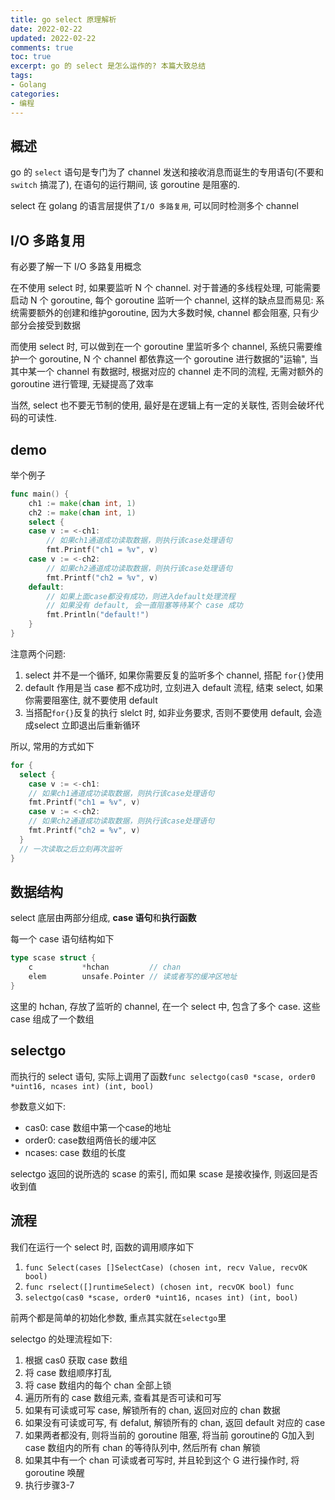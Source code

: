 ```yaml
---
title: go select 原理解析
date: 2022-02-22            
updated: 2022-02-22        
comments: true              
toc: true                   
excerpt: go 的 select 是怎么运作的? 本篇大致总结
tags:                       
- Golang
categories:                 
- 编程
---
```


## 概述

go 的 `select` 语句是专门为了 channel 发送和接收消息而诞生的专用语句(不要和 `switch` 搞混了), 在语句的运行期间, 该  goroutine 是阻塞的.

select 在 golang 的语言层提供了`I/O 多路复用`, 可以同时检测多个 channel

## I/O 多路复用

有必要了解一下 I/O 多路复用概念

在不使用 select 时, 如果要监听 N 个 channel. 对于普通的多线程处理, 可能需要启动 N 个 goroutine, 每个 goroutine 监听一个 channel, 这样的缺点显而易见: 系统需要额外的创建和维护goroutine, 因为大多数时候, channel 都会阻塞, 只有少部分会接受到数据

而使用 select 时, 可以做到在一个 goroutine 里监听多个 channel, 系统只需要维护一个 goroutine, N 个 channel 都依靠这一个 goroutine 进行数据的"运输", 当其中某一个 channel 有数据时, 根据对应的 channel 走不同的流程,  无需对额外的 goroutine 进行管理, 无疑提高了效率

当然, select 也不要无节制的使用, 最好是在逻辑上有一定的关联性, 否则会破坏代码的可读性.

## demo

举个例子

``` go
func main() {
	ch1 := make(chan int, 1)
	ch2 := make(chan int, 1)
	select {
	case v := <-ch1:
		// 如果ch1通道成功读取数据，则执行该case处理语句
		fmt.Printf("ch1 = %v", v)
	case v := <-ch2:
		// 如果ch2通道成功读取数据，则执行该case处理语句
		fmt.Printf("ch2 = %v", v)
	default:
		// 如果上面case都没有成功，则进入default处理流程
		// 如果没有 default, 会一直阻塞等待某个 case 成功
		fmt.Println("default!")
	}
}
```

注意两个问题:

1. select 并不是一个循环, 如果你需要反复的监听多个 channel, 搭配 `for{}`使用
2. default 作用是当 case 都不成功时, 立刻进入 default 流程, 结束 select, 如果你需要阻塞住, 就不要使用 default
3. 当搭配`for{}`反复的执行 slelct 时, 如非业务要求, 否则不要使用 default, 会造成select 立即退出后重新循环

所以, 常用的方式如下

``` go
for {
  select {
    case v := <-ch1:
    // 如果ch1通道成功读取数据，则执行该case处理语句
    fmt.Printf("ch1 = %v", v)
    case v := <-ch2:
    // 如果ch2通道成功读取数据，则执行该case处理语句
    fmt.Printf("ch2 = %v", v)
  }
  // 一次读取之后立刻再次监听
}
```

## 数据结构

select 底层由两部分组成, **case 语句**和**执行函数**

每一个 case 语句结构如下

``` go
type scase struct {
    c           *hchan         // chan
    elem        unsafe.Pointer // 读或者写的缓冲区地址
}
```

这里的 hchan, 存放了监听的 channel, 在一个 select 中, 包含了多个 case. 这些 case 组成了一个数组

## selectgo

而执行的 select 语句, 实际上调用了函数`func selectgo(cas0 *scase, order0 *uint16, ncases int) (int, bool)`

参数意义如下:

- cas0: case 数组中第一个case的地址
- order0: case数组两倍长的缓冲区
- ncases: case 数组的长度

selectgo 返回的说所选的 scase 的索引, 而如果 scase 是接收操作, 则返回是否收到值

## 流程

我们在运行一个 select 时, 函数的调用顺序如下

1. `func Select(cases []SelectCase) (chosen int, recv Value, recvOK bool)`
2. `func rselect([]runtimeSelect) (chosen int, recvOK bool) func`
3. `selectgo(cas0 *scase, order0 *uint16, ncases int) (int, bool)`

前两个都是简单的初始化参数, 重点其实就在`selectgo`里

selectgo 的处理流程如下:

1. 根据 cas0 获取 case 数组
2. 将 case 数组顺序打乱
3. 将 case 数组内的每个 chan 全部上锁
4. 遍历所有的 case 数组元素, 查看其是否可读和可写
5. 如果有可读或可写 case, 解锁所有的 chan, 返回对应的 chan 数据
6. 如果没有可读或可写, 有 defalut, 解锁所有的 chan, 返回 default 对应的 case
7. 如果两者都没有, 则将当前的 goroutine 阻塞, 将当前 goroutine的 G加入到case 数组内的所有 chan 的等待队列中, 然后所有 chan 解锁
8. 如果其中有一个 chan 可读或者可写时, 并且轮到这个 G 进行操作时, 将 goroutine 唤醒
9. 执行步骤3-7





















































